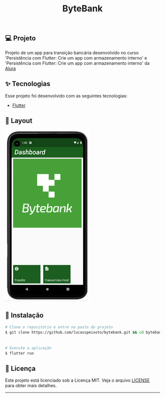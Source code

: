 <h1 align="center">
   ByteBank
</h1>

<br>

## 💻 Projeto

Projeto de um app para transição bancária desenvolvido no curso 'Persistência com Flutter: Crie um app com armazenamento interno' e 'Persistência com Flutter: Crie um app com armazenamento interno' da [Alura](https://www.alura.com.br/planos-cursos-online?gclid=Cj0KCQiA3rKQBhCNARIsACUEW_ZR4KUI3T0oGwYgC51z7KrMeowvbc4Q1LDFh2xqwHc8r7K1cueXTyAaAmf-EALw_wcB)

## ✨ Tecnologias

Esse projeto foi desenvolvido com as seguintes tecnologias:

- [Flutter](https://flutter.dev/?gclid=Cj0KCQiAr5iQBhCsARIsAPcwROPG15yyqXVCMGJaCFGwtAR_CASdAO_F2F9VZZiP3mXTz8LK0x5-O9UaAp3SEALw_wcB&gclsrc=aw.ds)

## 🔖 Layout

![interface](assets/images/layout.png 'Layout')

## 🚀 Instalação

```bash
# Clone o repositório e entre na pasta do projeto
$ git clone https://github.com/lucasspeixoto/bytebank.git && cd bytebank


# Execute a aplicação
$ flutter run

```

## 📝 Licença

Este projeto está licenciado sob a Licença MIT. Veja o arquivo [LICENSE](LICENSE) para obter mais detalhes.

---
